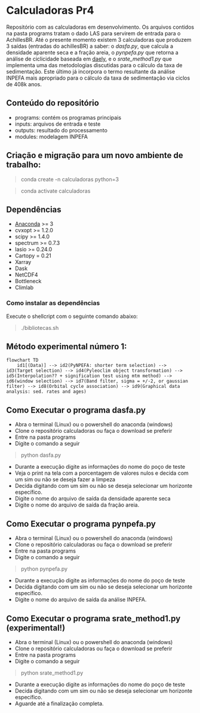 # Calculadoras Pr4
Repositório com as calculadoras em desenvolvimento. 
Os arquivos contidos na pasta programs tratam o dado LAS para servirem de entrada para o AchillesBR.
Até o presente momento existem 3 calculadoras que produzem 3 saídas (entradas do achillesBR) a saber: o
*dasfa.py*, que calcula a densidade aparente seca e a fração areia, o *pynpefa.py* que retorna a análise
de ciclicidade baseada em [daely](https://github.com/daeIy/PyNPEFA), e o *srate_method1.py* que implementa uma
das metodologias discutidas para o cálculo da taxa de sedimentação. Este último já incorpora o termo resultante 
da análise INPEFA mais apropriado para o cálculo da taxa de sedimentação via ciclos de 408k anos.

## Conteúdo do repositório
* programs: contém os programas principais
* inputs: arquivos de entrada e teste
* outputs: resultado do processamento
* modules: modelagem INPEFA

## Criação e migração para um novo ambiente de trabalho:

> conda create -n calculadoras python=3 

> conda activate calculadoras

## Dependências
* [Anaconda](https://www.anaconda.com/) >= 3
* cvxopt >= 1.2.0
* scipy >= 1.4.0
* spectrum >= 0.7.3
* lasio >= 0.24.0
* Cartopy = 0.21
* Xarray
* Dask
* NetCDF4
* Bottleneck
* Climlab


### Como instalar as dependências

Execute o shellcript com o seguinte comando abaixo:

> ./bibliotecas.sh

## Método experimental número 1:
```mermaid
flowchart TD
    id1[(Data)] --> id2(PyNPEFA: shorter term selection) --> id3(Target selection) --> id4(Pyleoclim object transformation) --> id5(Interpolation?? + signification test using mtm method) --> id6(window selection) --> id7(Band filter, sigma = +/-2, or gaussian filter) --> id8(Orbital cycle association) --> id9(Graphical data analysis: sed. rates and ages)
```

## Como Executar o programa dasfa.py
* Abra o terminal (Linux) ou o powershell do anaconda (windows)
* Clone o repositório calculadoras ou faça o download se preferir
* Entre na pasta programs
* Digite o comando a seguir 
> python dasfa.py 
* Durante a execução digite as informações do nome do poço de teste
* Veja o print na tela com a porcentagem de valores nulos e decida com um sim ou não se deseja fazer a limpeza
* Decida digitando com um sim ou não se deseja selecionar um horizonte específico.
* Digite o nome do arquivo de saída da densidade aparente seca
* Digite o nome do arquivo de saída da fração areia.
 
## Como Executar o programa pynpefa.py
* Abra o terminal (Linux) ou o powershell do anaconda (windows)
* Clone o repositório calculadoras ou faça o download se preferir
* Entre na pasta programs
* Digite o comando a seguir 
> python pynpefa.py 
* Durante a execução digite as informações do nome do poço de teste
* Decida digitando com um sim ou não se deseja selecionar um horizonte específico.
* Digite o nome do arquivo de saída da análise INPEFA.

## Como Executar o programa srate_method1.py (experimental!)
* Abra o terminal (Linux) ou o powershell do anaconda (windows)
* Clone o repositório calculadoras ou faça o download se preferir
* Entre na pasta programs
* Digite o comando a seguir 
> python srate_method1.py 
* Durante a execução digite as informações do nome do poço de teste
* Decida digitando com um sim ou não se deseja selecionar um horizonte específico.
* Aguarde até a finalização completa. 

